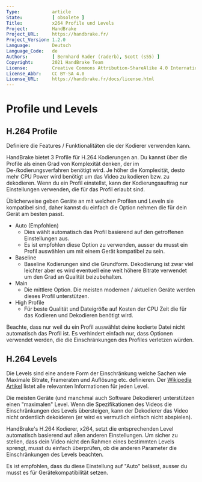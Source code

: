```yaml
---
Type:            article
State:           [ obsolete ]
Title:           x264 Profile und Levels
Project:         HandBrake
Project_URL:     https://handbrake.fr/
Project_Version: 1.2.0
Language:        Deutsch
Language_Code:   de
Authors:         [ Bernhard Rader (raderb), Scott (s55) ]
Copyright:       2021 HandBrake Team
License:         Creative Commons Attribution-ShareAlike 4.0 International
License_Abbr:    CC BY-SA 4.0
License_URL:     https://handbrake.fr/docs/license.html
---
```


Profile und Levels
==========================

H.264 Profile
--------------
Definiere die Features / Funktionalitäten die der Kodierer verwenden kann.

HandBrake bietet 3 Profile für H.264 Kodierungen an. Du kannst über die Profile als einen Grad von Komplexität denken, der im De-/kodierungsverfahren benötigt wird. Je höher die Komplexität, desto mehr CPU Power wird benötigt um das Video zu kodieren bzw. zu dekodieren. Wenn du ein Profil einstellst, kann der Kodierungsauftrag nur Einstellungen verwenden, die für das Profil erlaubt sind.

Üblicherweise geben Geräte an mit welchen Profilen und Leveln sie kompatibel sind, daher kannst du einfach die Option nehmen die für dein Gerät am besten passt.

-   Auto (Empfohlen)
    -   Dies wählt automatisch das Profil basierend auf den getroffenen Einstellungen aus.
    -   Es ist empfohlen diese Option zu verwenden, ausser du musst ein Profil auswählen um mit einem Gerät kompatibel zu sein.
-   Baseline
    -   Baseline Kodierungen sind die Grundform. Dekodierung ist zwar viel leichter aber es wird eventuell eine weit höhere Bitrate verwendet um den Grad an Qualität beizubehalten.
-   Main
    -   Die mittlere Option. Die meisten modernen / aktuellen Geräte werden dieses Profil unterstützen.
-   High Profile
    -   Für beste Qualität und Dateigröße auf Kosten der CPU Zeit die für das Kodieren und Dekodieren benötigt wird.

Beachte, dass nur weil du ein Profil auswählst deine kodierte Datei nicht automatisch das Profil ist. Es verhindert einfach nur, dass Optionen verwendet werden, die die Einschränkungen des Profiles verletzen würden.

H.264 Levels
------------
Die Levels sind eine andere Form der Einschränkung welche Sachen wie Maximale Bitrate, Frameraten und Auflösung etc. definieren. Der [Wikipedia Artikel](https://en.wikipedia.org/wiki/H.264/MPEG-4_AVC#Levels) listet alle relevanten Informationen für jeden Level.

Die meisten Geräte (und manchmal auch Software Dekodierer) unterstützen einen "maximalen" Level. Wenn die Spezifikationen des Videos die Einschränkungen des Levels übersteigen, kann der Dekodierer das Video nicht ordentlich dekoideren (er wird es vermutlich einfach nicht abspielen).

HandBrake's H.264 Kodierer, x264, setzt die entsprechenden Level automatisch basierend auf allen anderen Einstellungen. Um sicher zu stellen, dass dein Video nicht den Rahmen eines bestimmten Levels sprengt, musst du einfach überprüfen, ob die anderen Parameter die Einschränkungen des Levels beachten.

Es ist empfohlen, dass du diese Einstellung auf "Auto" belässt, ausser du musst es für Gerätekompatibilität setzen.
